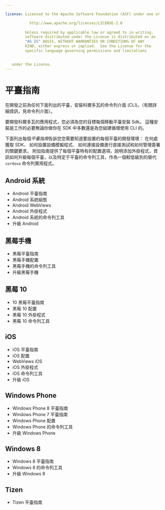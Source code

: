 ```yaml
---

license: Licensed to the Apache Software Foundation (ASF) under one or more contributor license agreements. See the NOTICE file distributed with this work for additional information regarding copyright ownership. The ASF licenses this file to you under the Apache License, Version 2.0 (the "License"); you may not use this file except in compliance with the License. You may obtain a copy of the License at

           http://www.apache.org/licenses/LICENSE-2.0
    
         Unless required by applicable law or agreed to in writing,
         software distributed under the License is distributed on an
         "AS IS" BASIS, WITHOUT WARRANTIES OR CONDITIONS OF ANY
         KIND, either express or implied.  See the License for the
         specific language governing permissions and limitations
    

   under the License.
---
```


# 平臺指南

在開發之前為任何下面列出的平臺，安裝科爾多瓦的命令列介面 (CLI)。（有關詳細資訊，見命令列介面）。

要開發科爾多瓦的應用程式，您必須為您的目標每個移動平臺安裝 Sdk。 這種安裝是工作的必要無論你做你在 SDK 中多數還是為您組建循環使用 CLI 的。

下面列出每個*平臺指南*告訴您您需要知道要設置的每個平臺的開發環境： 在何處獲取 SDK、 如何設置設備模擬程式、 如何連接設備進行直接測試和如何管理簽署的關鍵要求。 附加指南提供了每個平臺特有的配置選項，說明添加外掛程式，資訊如何升級每個平臺，以及特定于平臺的命令列工具，作為一個較低級別的替代 `cordova` 命令列實用程式。

## Android 系統

*   Android 平臺指南
*   Android 系統組態
*   Android WebViews
*   Android 外掛程式
*   Android 系統的命令列工具
*   升級 Android

## 黑莓手機

*   黑莓平臺指南
*   黑莓手機配置
*   黑莓手機的命令列工具
*   升級黑莓手機

## 黑莓 10

*   10 黑莓平臺指南
*   黑莓 10 配置
*   黑莓 10 外掛程式
*   黑莓 10 命令列工具

## iOS

*   iOS 平臺指南
*   iOS 配置
*   WebViews iOS
*   iOS 外掛程式
*   iOS 命令列工具
*   升級 iOS

## Windows Phone

*   Windows Phone 8 平臺指南
*   Windows Phone 7 平臺指南
*   Windows Phone 配置
*   Windows Phone 的命令列工具
*   升級 Windows Phone

## Windows 8

*   Windows 8 平臺指南
*   Windows 8 的命令列工具
*   升級 Windows 8

## Tizen

*   Tizen 平臺指南